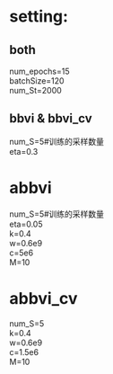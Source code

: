 # setting:  
## both  
num_epochs=15  
batchSize=120  
num_St=2000  

  
## bbvi & bbvi_cv  
num_S=5#训练的采样数量  
eta=0.3
  

# abbvi  
num_S=5#训练的采样数量  
eta=0.05  
k=0.4  
w=0.6e9  
c=5e6  
M=10  


# abbvi_cv  
num_S=5  
k=0.4  
w=0.6e9  
c=1.5e6  
M=10  

